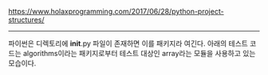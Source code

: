https://www.holaxprogramming.com/2017/06/28/python-project-structures/

--------------------
파이썬은 디렉토리에 __init__.py 파일이 존재하면 이를 패키지라 여긴다. 아래의 테스트 코드는 algorithms이라는 패키지로부터 테스트 대상인 array라는 모듈을 사용하고 있는 모습이다.






